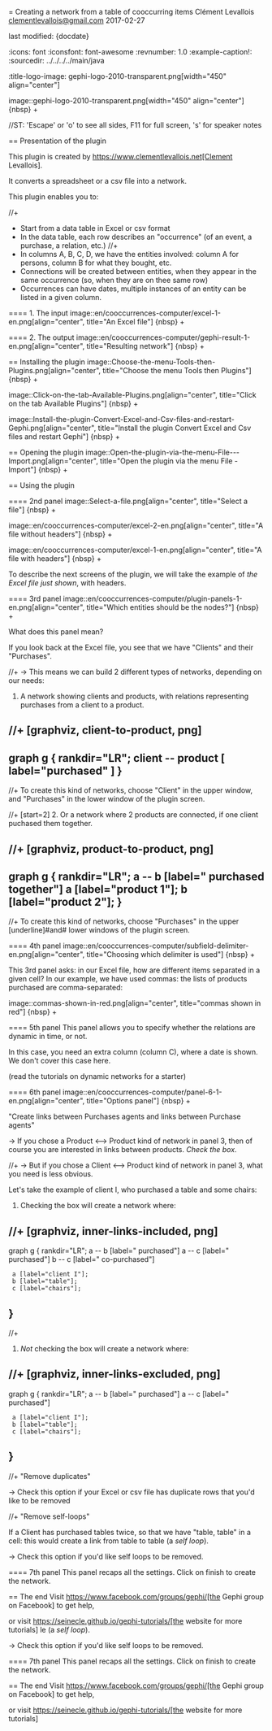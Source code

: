 =  Creating a network from a table of cooccurring items
Clément Levallois <clementlevallois@gmail.com>
2017-02-27

last modified: {docdate}

:icons: font
:iconsfont:   font-awesome
:revnumber: 1.0
:example-caption!:
:sourcedir: ../../../../main/java

:title-logo-image: gephi-logo-2010-transparent.png[width="450" align="center"]

image::gephi-logo-2010-transparent.png[width="450" align="center"]
{nbsp} +

//ST: 'Escape' or 'o' to see all sides, F11 for full screen, 's' for speaker notes


== Presentation of the plugin

This plugin is created by https://www.clementlevallois.net[Clement Levallois].

It converts a spreadsheet or a csv file into a network.

This plugin enables you to:

//+
*   Start from a data table in Excel or csv format
*   In the data table, each row describes an "occurrence" (of an event, a purchase, a relation, etc.)
//+
*   In columns A, B, C, D, we have the entities involved: column A for persons, column B for what they bought, etc.
*   Connections will be created between entities, when they appear in the same occurrence (so, when they are on thee same row)
*   Occurrences can have dates, multiple instances of an entity can be listed in a given column.

==== 1. The input
image::en/cooccurrences-computer/excel-1-en.png[align="center", title="An Excel file"]
{nbsp} +

==== 2. The output
image::en/cooccurrences-computer/gephi-result-1-en.png[align="center", title="Resulting network"]
{nbsp} +

== Installing the plugin
image::Choose-the-menu-Tools-then-Plugins.png[align="center", title="Choose the menu Tools then Plugins"]
{nbsp} +

image::Click-on-the-tab-Available-Plugins.png[align="center", title="Click on the tab Available Plugins"]
{nbsp} +

image::Install-the-plugin-Convert-Excel-and-Csv-files-and-restart-Gephi.png[align="center", title="Install the plugin Convert Excel and Csv files and restart Gephi"]
{nbsp} +

== Opening the plugin
image::Open-the-plugin-via-the-menu-File---Import.png[align="center", title="Open the plugin via the menu File - Import"]
{nbsp} +

== Using the plugin

==== 2nd panel
image::Select-a-file.png[align="center", title="Select a file"]
{nbsp} +

image::en/cooccurrences-computer/excel-2-en.png[align="center", title="A file without headers"]
{nbsp} +

image::en/cooccurrences-computer/excel-1-en.png[align="center", title="A file with headers"]
{nbsp} +

To describe the next screens of the plugin, we will take the example of *the Excel file just shown*, with headers.

==== 3rd panel
image::en/cooccurrences-computer/plugin-panels-1-en.png[align="center", title="Which entities should be the nodes?"]
{nbsp} +

What does this panel mean?

If you look back at the Excel file, you see that we have "Clients" and their "Purchases".

//+
-> This means we can build 2 different types of networks, depending on our needs:

1. A network showing clients and products, with relations representing purchases from a client to a product.


//+
[graphviz, client-to-product, png]
----
graph g {
    rankdir="LR";
    client -- product [ label="purchased" ]
}
----

//+
To create this kind of networks, choose "Client" in the upper window, and "Purchases" in the lower window of the plugin screen.


//+
[start=2]
2. Or a network where 2 products are connected, if one client puchased them together.

//+
[graphviz, product-to-product, png]
----
graph g {
    rankdir="LR";
    a -- b [label=" purchased together"]
     a [label="product 1"];
     b [label="product 2"];
}
----

//+
To create this kind of networks, choose "Purchases" in the upper [underline]#and# lower windows of the plugin screen.

==== 4th panel
image::en/cooccurrences-computer/subfield-delimiter-en.png[align="center", title="Choosing which delimiter is used"]
{nbsp} +

This 3rd panel asks: in our Excel file, how are different items separated in a given cell?
In our example, we have used commas: the lists of products purchased are comma-separated:

image::commas-shown-in-red.png[align="center", title="commas shown in red"]
{nbsp} +

==== 5th panel
This panel allows you to specify whether the relations are dynamic in time, or not.

In this case, you need an extra column (column C), where a date is shown. We don't cover this case here.

(read the tutorials on dynamic networks for a starter)

==== 6th panel
image::en/cooccurrences-computer/panel-6-1-en.png[align="center", title="Options panel"]
{nbsp} +

 "Create links between Purchases agents and links between Purchase agents"

-> If you chose a Product <--> Product kind of network in panel 3, then of course you are interested in links between products. *Check the box*.

//+
-> But if you chose a Client <--> Product kind of network  in panel 3, what you need is less obvious.

Let's take the example of client I, who purchased a table and some chairs:

1. Checking the box will create a network where:

//+
[graphviz, inner-links-included, png]
----
graph g {
    rankdir="LR";
    a -- b [label=" purchased"]
    a -- c [label=" purchased"]
    b -- c [label=" co-purchased"]

     a [label="client I"];
     b [label="table"];
     c [label="chairs"];

}
----

//+
1. *Not* checking the box will create a network where:

//+
[graphviz, inner-links-excluded, png]
----
graph g {
    rankdir="LR";
    a -- b [label=" purchased"]
    a -- c [label=" purchased"]

     a [label="client I"];
     b [label="table"];
     c [label="chairs"];

}
----

//+
 "Remove duplicates"

-> Check this option if your Excel or csv file has duplicate rows that you'd like to be removed

//+
 "Remove self-loops"

If a Client has purchased tables twice, so that we have "table, table" in a cell: this would create a link from table to table (a *self loop*).

-> Check this option if you'd like self loops to be removed.

==== 7th panel
This panel recaps all the settings. Click on finish to create the network.

== The end
Visit https://www.facebook.com/groups/gephi/[the Gephi group on Facebook] to get help,

or visit https://seinecle.github.io/gephi-tutorials/[the website for more tutorials]
le (a *self loop*).

-> Check this option if you'd like self loops to be removed.

==== 7th panel
This panel recaps all the settings. Click on finish to create the network.

== The end
Visit https://www.facebook.com/groups/gephi/[the Gephi group on Facebook] to get help,

or visit https://seinecle.github.io/gephi-tutorials/[the website for more tutorials]
